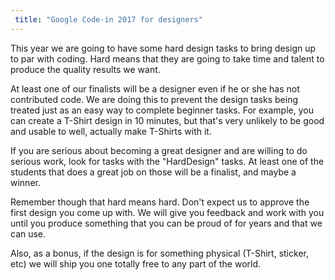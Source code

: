 ```yaml
---
 title: "Google Code-in 2017 for designers"
---
```

 
This year we are going to have some hard design tasks to bring design up
to par with coding. Hard means that they are going to take time and
talent to produce the quality results we want.

At least one of our finalists will be a designer even if he or she has
not contributed code. We are doing this to prevent the design tasks
being treated just as an easy way to complete beginner tasks. For
example, you can create a T-Shirt design in 10 minutes, but that's very
unlikely to be good and usable to well, actually make T-Shirts with it.

If you are serious about becoming a great designer and are willing to do
serious work, look for tasks with the "HardDesign" tasks. At least one
of the students that does a great job on those will be a finalist, and
maybe a winner.

Remember though that hard means hard. Don't expect us to approve the
first design you come up with. We will give you feedback and work with
you until you produce something that you can be proud of for years and
that we can use.

Also, as a bonus, if the design is for something physical (T-Shirt,
sticker, etc) we will ship you one totally free to any part of the
world.
